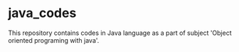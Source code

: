 # java_codes
This repository contains codes in Java language as a part of subject 'Object oriented programing with java'.
